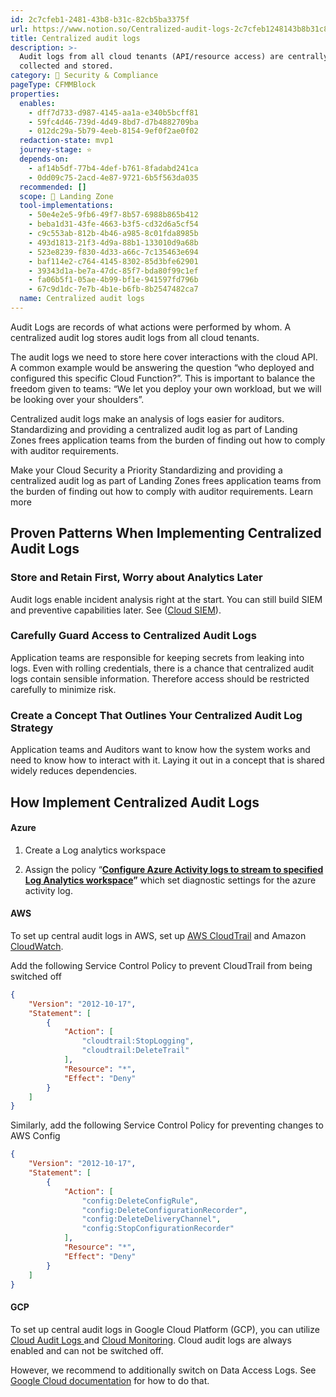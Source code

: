```yaml
---
id: 2c7cfeb1-2481-43b8-b31c-82cb5ba3375f
url: https://www.notion.so/Centralized-audit-logs-2c7cfeb1248143b8b31c82cb5ba3375f
title: Centralized audit logs
description: >-
  Audit logs from all cloud tenants (API/resource access) are centrally
  collected and stored. 
category: 🔖 Security & Compliance
pageType: CFMMBlock
properties:
  enables:
    - dff7d733-d987-4145-aa1a-e340b5bcff81
    - 59fc4d46-739d-4d49-8bd7-d7b4882709ba
    - 012dc29a-5b79-4eeb-8154-9ef0f2ae0f02
  redaction-state: mvp1
  journey-stage: ⭐️
  depends-on:
    - af14b5df-77b4-4def-b761-8fadabd241ca
    - 0dd09c75-2acd-4e87-9721-6b5f563da035
  recommended: []
  scope: 🛬 Landing Zone
  tool-implementations:
    - 50e4e2e5-9fb6-49f7-8b57-6988b865b412
    - beba1d31-43fe-4663-b3f5-cd32d6a5cf54
    - c9c553ab-812b-4b46-a985-8c01fda8985b
    - 493d1813-21f3-4d9a-88b1-133010d9a68b
    - 523e8239-f830-4d33-a66c-7c135463e694
    - baf114e2-c764-4145-8302-85d3bfe62901
    - 39343d1a-be7a-47dc-85f7-bda80f99c1ef
    - fa06b5f1-05ae-4b99-bf1e-941597fd796b
    - 67c9d1dc-7e7b-4b1e-b6fb-8b2547482ca7
  name: Centralized audit logs
---
```


Audit Logs are records of what actions were performed by whom. A centralized audit log stores audit logs from all cloud tenants.

The audit logs we need to store here cover interactions with the cloud API. A common example would be answering the question “who deployed and configured this specific Cloud Function?”. This is important to balance the freedom given to teams: “We let you deploy your own workload, but we will be looking over your shoulders”.

Centralized audit logs make an analysis of logs easier for auditors. Standardizing and providing a centralized audit log as part of Landing Zones frees application teams from the burden of finding out how to comply with auditor requirements. 



<!--notion-markdown-cms:raw-->
<CallToAction>
  <CtaHeader>Make your Cloud Security a Priority</CtaHeader>
  <CtaText>Standardizing and providing a centralized audit log as part of Landing Zones frees application teams from the burden of finding out how to comply with auditor requirements.</CtaText>
  <CtaButton class="btn-primary" url="https://www.meshcloud.io/2021/05/19/multi-cloud-security-and-compliance/">Learn more</CtaButton>
</CallToAction>

## Proven Patterns When Implementing Centralized Audit Logs

### Store and Retain First, Worry about Analytics Later

Audit logs enable incident analysis right at the start. You can still build SIEM and preventive capabilities later. See ([Cloud SIEM](./cloud-siem.md)).

### Carefully Guard Access to Centralized Audit Logs

Application teams are responsible for keeping secrets from leaking into logs. Even with rolling credentials, there is a chance that centralized audit logs contain sensible information. Therefore access should be restricted carefully to minimize risk.

### Create a Concept That Outlines Your Centralized Audit Log Strategy

Application teams and Auditors want to know how the system works and need to know how to interact with it. Laying it out in a concept that is shared widely reduces dependencies. 



## How Implement Centralized Audit Logs

#### Azure

1. Create a Log analytics workspace

1. Assign the policy “[**Configure Azure Activity logs to stream to specified Log Analytics workspace**](https://portal.azure.com/#blade/Microsoft_Azure_Policy/PolicyDetailBlade/definitionId/%2Fproviders%2FMicrosoft.Authorization%2FpolicyDefinitions%2F2465583e-4e78-4c15-b6be-a36cbc7c8b0f)**”** which set diagnostic settings for the azure activity log.

#### AWS

To set up central audit logs in AWS, set up [AWS CloudTrail](https://docs.aws.amazon.com/audit-manager/latest/userguide/security-logging-and-monitoring.html) and Amazon [CloudWatch](https://docs.aws.amazon.com/AmazonCloudWatch/latest/monitoring/WhatIsCloudWatch.html).

Add the following Service Control Policy to prevent CloudTrail from being switched off

```json
{
    "Version": "2012-10-17",
    "Statement": [
        {
            "Action": [
                "cloudtrail:StopLogging",
                "cloudtrail:DeleteTrail"
            ],
            "Resource": "*",
            "Effect": "Deny"
        }
    ]
}
```

Similarly, add the following Service Control Policy for preventing changes to AWS Config

```json
{
    "Version": "2012-10-17",
    "Statement": [
        {
            "Action": [
                "config:DeleteConfigRule",
                "config:DeleteConfigurationRecorder",
                "config:DeleteDeliveryChannel",
                "config:StopConfigurationRecorder"
            ],
            "Resource": "*",
            "Effect": "Deny"
        }
    ]
}
```

#### GCP

To set up central audit logs in Google Cloud Platform (GCP), you can utilize [Cloud Audit Logs ](https://cloud.google.com/logging/docs/audit)and [Cloud Monitoring](https://cloud.google.com/monitoring/docs). Cloud audit logs are always enabled and can not be switched off.

However, we recommend to additionally switch on Data Access Logs. See [Google Cloud documentation](https://cloud.google.com/logging/docs/audit/configure-data-access) for how to do that.

